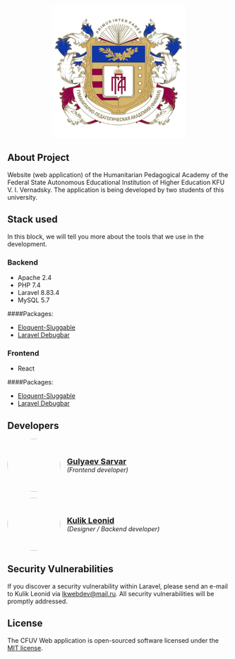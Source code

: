 <p align="center"><img height="300" src="public/images/cfuv-logo.jpg" alt=""></p>

## About Project

Website (web application) of the Humanitarian Pedagogical Academy of the Federal State Autonomous Educational Institution of Higher Education KFU V. I. Vernadsky. The application is being developed by two students of this university.

## Stack used

In this block, we will tell you more about the tools that we use in the development.

### Backend

- Apache 2.4
- PHP 7.4
- Laravel 8.83.4
- MySQL 5.7

####Packages:

- [Eloquent-Sluggable](https://github.com/cviebrock/eloquent-sluggable)
- [Laravel Debugbar](https://github.com/barryvdh/laravel-debugbar)

### Frontend

- React

####Packages:

- [Eloquent-Sluggable](https://github.com/cviebrock/eloquent-sluggable)
- [Laravel Debugbar](https://github.com/barryvdh/laravel-debugbar)

## Developers

<p style="display: flex; align-items: center;">
    <img width="120" height="120" style="border-radius: 60px; object-fit: cover;" src="https://sun9-35.userapi.com/impf/FRBLxUiRLRk1wO1ADgZLagfDk4BvKajOS-K8-g/KwIYS0ItLQo.jpg?size=900x1600&quality=95&sign=fd839de49fc0ebdd9c4cf915c4582ee2&type=album" alt="">
    <span style="display: flex; flex-direction: column; margin-left: 15px;">
        <a href="https://vk.com/gulyaevsm" style="font-weight: bold; font-size: 18px;">Gulyaev Sarvar</a>
        <span style="font-style: italic;">(Frontend developer)</span>
    </span>
</p>
<p style="display: flex; align-items: center;">
    <img width="120" height="120" style="border-radius: 60px; object-fit: cover;" src="https://sun9-18.userapi.com/impf/WSRVRtNNH6A-2p14oBsTPP8_I14eW8NPaM6UDQ/V9TAgs9hiYw.jpg?size=1200x800&quality=95&sign=07bf0dc15a1c8dce69a8ebd4e3061b73&type=album" alt="">
    <span style="display: flex; flex-direction: column; margin-left: 15px;">
        <a href="https://vk.com/lk.coop" style="font-weight: bold; font-size: 18px;">Kulik Leonid</a>
        <span style="font-style: italic;">(Designer / Backend developer)</span>
    </span>
</p>

## Security Vulnerabilities

If you discover a security vulnerability within Laravel, please send an e-mail to Kulik Leonid via [lkwebdev@mail.ru](mailto:lkwebdev@mail.ru). All security vulnerabilities will be promptly addressed.

## License

The CFUV Web application is open-sourced software licensed under the [MIT license](https://opensource.org/licenses/MIT).
